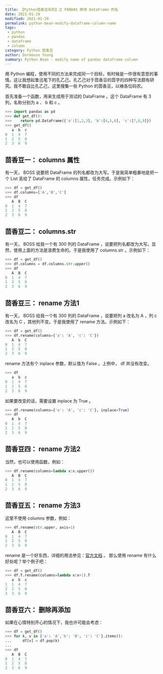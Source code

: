 ```yaml
---
title: 【Python茴香豆系列】之 PANDAS 修改 DataFrame 列名
date: 2021-01-29
modified: 2021-01-29
permalink: python-bean-modify-dataframe-column-name
tags:
 - python
 - pandas
 - dataframe
 - column
category: Python 茴香豆
author: Dormouse Young
summary: Python Bean - modify name of pandas dataframe column 
---
```



用 Python 编程，使用不同的方法来完成同一个目标，有时候是一件很有意思的事情。这让我想起鲁迅笔下的孔乙己。孔乙己对于茴香豆的茴字的四种写法颇有研究。我不敢自比孔乙己，这里搜集一些 Python 的茴香豆，以飨各位码农。

首先准备一个函数，用来生成用于测试的 DataFrame 。这个 DataFrame 有 3 列，名称分别为 a 、 b 和 c 。

```python
>>> import pandas as pd
>>> def get_df():
>>>    return pd.DataFrame({'a':[1,2,3], 'b':[4,5,6], 'c':[7,8,9]})
>>> get_df()
   a  b  c
0  1  4  7
1  2  5  8
2  3  6  9
```

## 茴香豆一： columns 属性

有一天， BOSS 说要把 DataFrame 的列名都改为大写。于是我简单粗暴地是把一个 List 丢给了 DataFrame 的 columns 属性，任务完成。示例如下：

```python
>>> df = get_df()
>>> df.columns=['A','B','C']
>>> df
   A  B  C
0  1  4  7
1  2  5  8
2  3  6  9
```

<!-- more -->

## 茴香豆二： columns.str

有一天， BOSS 给我一个有 300 列的 DataFrame ，说要把列名都改为大写。显然，使用上面的方法是浪费生命的。于是我使用了 columns.str 。示例如下：

```python
>>> df = get_df()
>>> df.columns = df.columns.str.upper()
>>> df
   A  B  C
0  1  4  7
1  2  5  8
2  3  6  9
```

## 茴香豆三： rename 方法1

有一天， BOSS 给我一个有 300 列的 DataFrame ，说要把列 a 改名为 A ，列 c 改名为 C ，其他列不变。于是我使用了 rename 方法。示例如下：

```python
>>> df = get_df()
>>> df.rename(columns={'a': 'A', 'c': 'C'})
   A  b  C
0  1  4  7
1  2  5  8
2  3  6  9
```

rename 方法有个 inplace 参数，默认值为 False 。上例中， df 并没有改变。

```python
>>> df
   a  b  c
0  1  4  7
1  2  5  8
2  3  6  9
```

如果要改变的话，需要设置 inplace 为 True 。

```python
>>> df.rename(columns={'a': 'A', 'c': 'C'}, inplace=True)
>>> df
   A  b  C
0  1  4  7
1  2  5  8
2  3  6  9
```

## 茴香豆四： rename 方法2

当然，也可以使用函数，例如：

```python
>>> df.rename(columns=lambda x:x.upper())
   A  B  C
0  1  4  7
1  2  5  8
2  3  6  9
```

## 茴香豆五： rename 方法3

这里不使用 columns 参数，例如：

```python
>>> df.rename(str.upper, axis=1)
   A  B  C
0  1  4  7
1  2  5  8
2  3  6  9
```

rename 是一个好东西，详细的用法参见：[官方文档](
https://pandas.pydata.org/pandas-docs/stable/reference/api/pandas.DataFrame.rename.htmlm) 。
那么使用 rename 有什么好处呢？举个例子吧：

```python
>>> df = get_df()
>>> df.T.rename(columns=lambda x:x+1).T
   a  b  c
1  1  4  7
2  2  5  8
3  3  6  9
```

## 茴香豆六： 删除再添加

如果在心情特别开心的情况下，我也许可能会考虑：

```python
>>> df = get_df()
>>> for k, v in {'a': 'A','b': 'B', 'c': 'C'}.items():
...     df[v] = df.pop(k)
...
>>> df
   A  B  C
0  1  4  7
1  2  5  8
2  3  6  9
```
